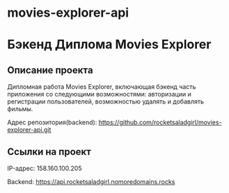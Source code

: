 # movies-explorer-api

# Бэкенд Диплома Movies Explorer

## Описание проекта

Дипломная работа Movies Explorer, включающая бэкенд часть приложения со следующими возможностями: авторизации и регистрации пользователей, возможностью удалять и добавлять фильмы.

Адрес репозитория(backend): https://github.com/rocketsaladgirl/movies-explorer-api.git

## Ссылки на проект

IP-адрес: 158.160.100.205

Backend: https://api.rocketsaladgirl.nomoredomains.rocks
